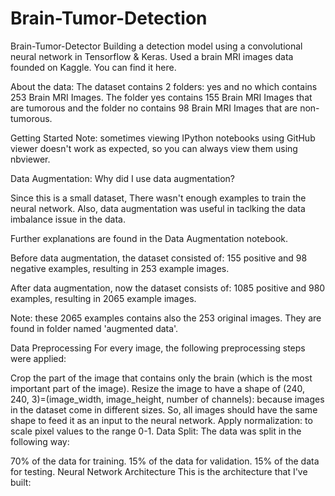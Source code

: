 # Brain-Tumor-Detection

Brain-Tumor-Detector
Building a detection model using a convolutional neural network in Tensorflow & Keras.
Used a brain MRI images data founded on Kaggle. You can find it here.

About the data:
The dataset contains 2 folders: yes and no which contains 253 Brain MRI Images. The folder yes contains 155 Brain MRI Images that are tumorous and the folder no contains 98 Brain MRI Images that are non-tumorous.

Getting Started
Note: sometimes viewing IPython notebooks using GitHub viewer doesn't work as expected, so you can always view them using nbviewer.

Data Augmentation:
Why did I use data augmentation?

Since this is a small dataset, There wasn't enough examples to train the neural network. Also, data augmentation was useful in taclking the data imbalance issue in the data.

Further explanations are found in the Data Augmentation notebook.

Before data augmentation, the dataset consisted of:
155 positive and 98 negative examples, resulting in 253 example images.

After data augmentation, now the dataset consists of:
1085 positive and 980 examples, resulting in 2065 example images.

Note: these 2065 examples contains also the 253 original images. They are found in folder named 'augmented data'.

Data Preprocessing
For every image, the following preprocessing steps were applied:

Crop the part of the image that contains only the brain (which is the most important part of the image).
Resize the image to have a shape of (240, 240, 3)=(image_width, image_height, number of channels): because images in the dataset come in different sizes. So, all images should have the same shape to feed it as an input to the neural network.
Apply normalization: to scale pixel values to the range 0-1.
Data Split:
The data was split in the following way:

70% of the data for training.
15% of the data for validation.
15% of the data for testing.
Neural Network Architecture
This is the architecture that I've built:
